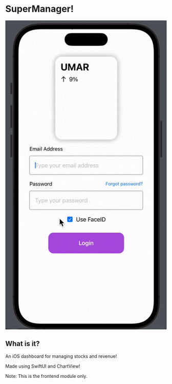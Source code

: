 # SuperManager!
![](super_manager_demo.gif)

## What is it?
An iOS dashboard for managing stocks and revenue!

Made using SwiftUI and ChartView!

Note: This is the frontend module only.